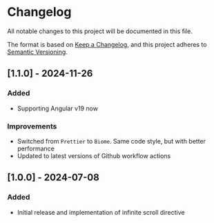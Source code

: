 # Changelog

All notable changes to this project will be documented in this file.

The format is based on [Keep a Changelog](https://keepachangelog.com/en/1.0.0/),
and this project adheres to [Semantic Versioning](https://semver.org/spec/v2.0.0.html).

## [1.1.0] - 2024-11-26

### Added

- Supporting Angular v19 now

### Improvements

- Switched from `Prettier` to `Biome`. Same code style, but with better performance
- Updated to latest versions of Github workflow actions

## [1.0.0] - 2024-07-08

### Added

- Initial release and implementation of infinite scroll directive

